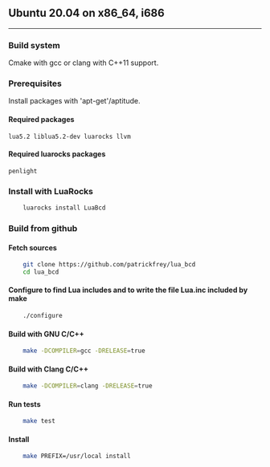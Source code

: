 ## Ubuntu 20.04 on x86_64, i686
----------------------------

### Build system
Cmake with gcc or clang with C++11 support.

### Prerequisites
Install packages with 'apt-get'/aptitude.

#### Required packages
	lua5.2 liblua5.2-dev luarocks llvm

#### Required luarocks packages
	penlight

### Install with LuaRocks
```Bash
	luarocks install LuaBcd
```

### Build from github
#### Fetch sources
```Bash
	git clone https://github.com/patrickfrey/lua_bcd
	cd lua_bcd
```
#### Configure to find Lua includes and to write the file Lua.inc included by make
```Bash
	./configure
```

#### Build with GNU C/C++
```Bash
	make -DCOMPILER=gcc -DRELEASE=true
```

#### Build with Clang C/C++
```Bash
	make -DCOMPILER=clang -DRELEASE=true
```

#### Run tests
```Bash
	make test
```

#### Install
```Bash
	make PREFIX=/usr/local install
```


